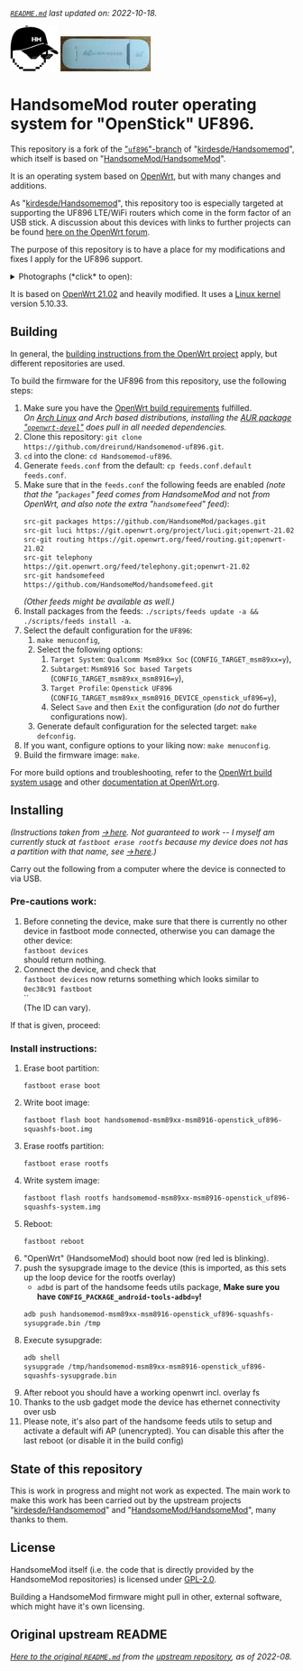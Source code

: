 *[`README.md`](README.md) last updated on: 2022-10-18.*

[![HandsomeMod logo](img/logo.thumb.png)](img/logo.png) [![00_-_topside.jpg](img/uf896/00_-_topside.jpg.thumb.jpg "00_-_topside.jpg")](img/uf896/00_-_topside.jpg)

# HandsomeMod router operating system for "OpenStick" UF896.

This repository is a fork of the ["`uf896`"-branch](https://github.com/kirdesde/Handsomemod/tree/uf896) of "[kirdesde/Handsomemod](https://github.com/kirdesde/Handsomemod/)", which itself is based on "[HandsomeMod/HandsomeMod](https://github.com/HandsomeMod/HandsomeMod/)".

It is an operating system based on [OpenWrt](http://openwrt.org/), but with many changes and additions.

As "[kirdesde/Handsomemod](https://github.com/kirdesde/Handsomemod/)", this repository too is especially targeted at supporting the UF896 LTE/WiFi routers which come in the form factor of an USB stick. A discussion about this devices with links to further projects can be found [here on the OpenWrt forum](https://forum.openwrt.org/t/131712).

The purpose of this repository is to have a place for my modifications and fixes I apply for the UF896 support.

<details><summary>Photographs (*click* to open):</summary>

[![00_-_topside.jpg](img/uf896/00_-_topside.jpg.thumb.jpg "00_-_topside.jpg")](img/uf896/00_-_topside.jpg) [![01_-_PCB_SoCside.jpg](img/uf896/01_-_PCB_SoCside.jpg.thumb.jpg "01_-_PCB_SoCside.jpg")](img/uf896/01_-_PCB_SoCside.jpg) [![02_-_PCB_SIMside.jpg](img/uf896/02_-_PCB_SIMside.jpg.thumb.jpg "02_-_PCB_SIMside.jpg")](img/uf896/02_-_PCB_SIMside.jpg) [![03_-_PCB_SoCside-with-antenna-and-heatsink-attached.jpg](img/uf896/03_-_PCB_SoCside-with-antenna-and-heatsink-attached.jpg.thumb.jpg "03_-_PCB_SoCside-with-antenna-and-heatsink-attached.jpg")](img/uf896/03_-_PCB_SoCside-with-antenna-and-heatsink-attached.jpg) [![04_-_PCB_SIMside-with-antenna-attached.jpg](img/uf896/04_-_PCB_SIMside-with-antenna-attached.jpg.thumb.jpg "04_-_PCB_SIMside-with-antenna-attached.jpg")](img/uf896/04_-_PCB_SIMside-with-antenna-attached.jpg) [![05_-_bottomside.jpg](img/uf896/05_-_bottomside.jpg.thumb.jpg "05_-_bottomside.jpg")](img/uf896/05_-_bottomside.jpg) [![06_-_cover_open_typesticker.jpg](img/uf896/06_-_cover_open_typesticker.jpg.thumb.jpg "06_-_cover_open_typesticker.jpg")](img/uf896/06_-_cover_open_typesticker.jpg)
</details>

It is based on [OpenWrt 21.02](https://openwrt.org/releases/21.02/) and heavily modified. It uses a [Linux kernel](https://kernel.org/) version 5.10.33.

## Building

In general, the [building instructions from the OpenWrt project](https://openwrt.org/docs/guide-developer/toolchain/use-buildsystem) apply, but different repositories are used.

To build the firmware for the UF896 from this repository, use the following steps:

1. Make sure you have the [OpenWrt build requirements](https://openwrt.org/docs/guide-developer/toolchain/install-buildsystem) fulfilled.  
   *On [Arch Linux](http://archlinux.org) and Arch based distributions, installing the [AUR package "`openwrt-devel`"](https://aur.archlinux.org/packages/openwrt-devel) does pull in all needed dependencies.*
2. Clone this repository: `git clone https://github.com/dreirund/Handsomemod-uf896.git`.
3. `cd` into the clone: `cd Handsomemod-uf896`.
4. Generate `feeds.conf` from the default: `cp feeds.conf.default feeds.conf`.
5. Make sure that in the `feeds.conf` the following feeds are enabled *(note that the "`packages`" feed comes from HandsomeMod and* not *from OpenWrt, and also note the extra "`handsomefeed`" feed)*:  
   ```
   src-git packages https://github.com/HandsomeMod/packages.git
   src-git luci https://git.openwrt.org/project/luci.git;openwrt-21.02
   src-git routing https://git.openwrt.org/feed/routing.git;openwrt-21.02
   src-git telephony https://git.openwrt.org/feed/telephony.git;openwrt-21.02
   src-git handsomefeed https://github.com/HandsomeMod/handsomefeed.git
   ```  
   *(Other feeds might be available as well.)*
6. Install packages from the feeds: `./scripts/feeds update -a && ./scripts/feeds install -a`.
7. Select the default configuration for the `UF896`:  
   1. `make menuconfig`,
   2. Select the following options:
      1. `Target System`: `Qualcomm Msm89xx Soc` (`CONFIG_TARGET_msm89xx=y`),
      2. `Subtarget`: `Msm8916 Soc based Targets` (`CONFIG_TARGET_msm89xx_msm8916=y`),
      3. `Target Profile`: `Openstick UF896` (`CONFIG_TARGET_msm89xx_msm8916_DEVICE_openstick_uf896=y`),
      4. Select `Save` and then `Exit` the configuration (*do not* do further configurations now).
   3. Generate default configuration for the selected target: `make defconfig`.
8. If you want, configure options to your liking now: `make menuconfig`.
9. Build the firmware image: `make`.

For more build options and troubleshooting, refer to the [OpenWrt build system usage](https://openwrt.org/docs/guide-developer/toolchain/use-buildsystem) and other [documentation at OpenWrt.org](https://openwrt.org/docs/).

## Installing

*(Instructions taken from [&rarr;&hairsp;here](https://github.com/kirdesde/Handsomemod/commit/aec867af57f1212a5ec3c4dea2828463bc31ea29). Not guaranteed to work -- I myself am currently stuck at `fastboot erase rootfs` because my device does not has a partition with that name, see [&rarr;&hairsp;here](https://forum.openwrt.org/t/131712/92).)*

Carry out the following from a computer where the device is connected to via USB.

### Pre-cautions work:

1. Before conneting the device, make sure that there is currently no other device in fastboot mode connected, otherwise you can damage the other device:  
   `fastboot devices`  
   should return nothing.
2. Connect the device, and check that  
   `fastboot devices`
   now returns something which looks similar to  
   `0ec38c91 fastboot`  
   ``  
   (The ID can vary).

If that is given, proceed:

### Install instructions:

1. Erase boot partition:  
   ```
   fastboot erase boot
   ```
2. Write boot image:  
   ```
   fastboot flash boot handsomemod-msm89xx-msm8916-openstick_uf896-squashfs-boot.img
   ```
3. Erase rootfs partition:  
   ```
   fastboot erase rootfs
   ```
4. Write system image:  
   ```
   fastboot flash rootfs handsomemod-msm89xx-msm8916-openstick_uf896-squashfs-system.img
   ```
5. Reboot:  
   ```
   fastboot reboot
   ```
6. "OpenWrt" (HandsomeMod) should boot now (red led is blinking).
7. push the sysupgrade image to the device (this is imported, as this sets up the loop device for the rootfs overlay)
   * `adbd` is part of the handsome feeds utils package, **Make sure you have `CONFIG_PACKAGE_android-tools-adbd=y`!**
   ```
   adb push handsomemod-msm89xx-msm8916-openstick_uf896-squashfs-sysupgrade.bin /tmp
   ```
8. Execute sysupgrade:
   ```
   adb shell
   sysupgrade /tmp/handsomemod-msm89xx-msm8916-openstick_uf896-squashfs-sysupgrade.bin
   ```
9. After reboot you should have a working openwrt incl. overlay fs
10. Thanks to the usb gadget mode the device has ethernet connectivity over usb
11. Please note, it's also part of the handsome feeds utils to setup and activate a default wifi AP (unencrypted). You can disable this after the last reboot (or disable it in the build config)



## State of this repository

This is work in progress and might not work as expected. The main work to make this work has been carried out by the upstream projects "[kirdesde/Handsomemod](https://github.com/kirdesde/Handsomemod/)" and "[HandsomeMod/HandsomeMod](https://github.com/HandsomeMod/HandsomeMod/)", many thanks to them.

## License

HandsomeMod itself (i.e. the code that is directly provided by the HandsomeMod repositories) is licensed under [GPL-2.0](LICENSES/GPL-2.0).

Building a HandsomeMod firmware might pull in other, external software, which might have it's own licensing.

## Original upstream README

*[Here to the original `README.md`](README.handsomemod-upstream.md) from the [upstream repository](https://github.com/kirdesde/Handsomemod/), as of 2022-08.*
